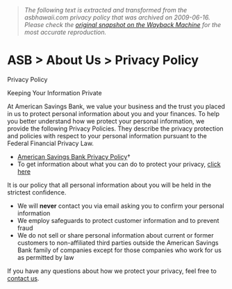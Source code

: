 > *The following text is extracted and transformed from the asbhawaii.com privacy policy that was archived on 2009-06-16. Please check the [original snapshot on the Wayback Machine](https://web.archive.org/web/20090616170619id_/http%3A//asbhawaii.com/lhc/8_1_8.php) for the most accurate reproduction.*

# ASB > About Us > Privacy Policy

Privacy Policy

Keeping Your Information Private

At American Savings Bank, we value your business and the trust you placed in us to protect personal information about you and your finances. To help you better understand how we protect your personal information, we provide the following Privacy Policies. They describe the privacy protection and policies with respect to your personal information pursuant to the Federal Financial Privacy Law.

  * [American Savings Bank Privacy Policy](https://web.archive.org/lhc/8_1_8_1.php)†
  * To get information about what you can do to protect your privacy, [click here](https://web.archive.org/rhc/9_3_1.php)



It is our policy that all personal information about you will be held in the strictest confidence. 

  * We will **never** contact you via email asking you to confirm your personal information
  * We employ safeguards to protect customer information and to prevent fraud
  * We do not sell or share personal information about current or former customers to non-affiliated third parties outside the American Savings Bank family of companies except for those companies who work for us as permitted by law



If you have any questions about how we protect your privacy, feel free to [contact us](https://web.archive.org/questions/10_5.php).
